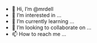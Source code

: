- 👋 Hi, I’m @mrdell
- 👀 I’m interested in ...
- 🌱 I’m currently learning ...
- 💞️ I’m looking to collaborate on ...
- 📫 How to reach me ...

<!---
mrdell/mrdell is a ✨ special ✨ repository because its `README.md` (this file) appears on your GitHub profile.
You can click the Preview link to take a look at your changes.
--->
